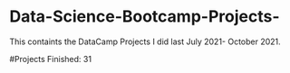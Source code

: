 # Data-Science-Bootcamp-Projects-
This containts the DataCamp Projects I did last July 2021- October 2021. 

#Projects Finished: 31 

